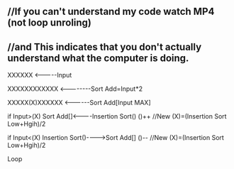 //If you can't understand my code watch MP4 (not loop unroling)
-------------------
//and This indicates that you don't actually understand what the computer is doing.
-------------------


XXXXXX <-----Input

XXXXXXXXXXXX <--------Sort Add=Input*2

XXXXX(X)XXXXXX <------Sort Add[Input MAX]

if Input>(X) Sort Add[]<----Insertion Sort() ()++ //New (X)=(Insertion Sort Low+Hgih)/2

if Input<(X) Insertion Sort()---->Sort Add[] ()-- //New (X)=(Insertion Sort Low+Hgih)/2

Loop

